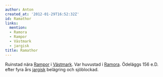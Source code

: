 ```yaml
---
author: Anton
created_at: '2012-01-29T16:52:32Z'
id: Ramathor
links:
  mention:
  - Ramora
  - Rampor
  - Västmark
  - jargisk
title: Ramathor
---
```


Ruinstad nära [Rampor] i [Västmark]. Var huvustad i [Ramora]. Ödeläggs 156 e.D. efter fyra års
[jargisk] belägring och sjöblockad.

  [Rampor]: Rampor
  [Västmark]: Västmark
  [Ramora]: Ramora
  [jargisk]: jargisk
